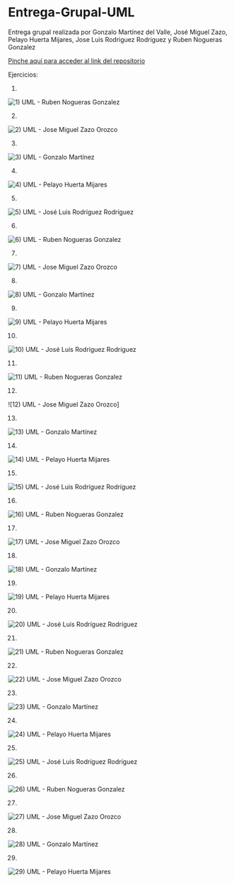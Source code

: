 # Entrega-Grupal-UML

Entrega grupal realizada por Gonzalo Martínez del Valle, José Miguel Zazo, Pelayo Huerta Mijares, Jose Luis Rodriguez Rodriguez y Ruben Nogueras Gonzalez

[Pinche aquí para acceder al link del repositorio](https://github.com/rnoguer22/Entrega-Grupal-UML.git)

Ejercicios:

1)
![1) UML - Ruben Nogueras Gonzalez](https://user-images.githubusercontent.com/91721762/152857412-398b1c72-42cc-4695-abd8-95982eb3902d.png)

2)
![2) UML -  Jose Miguel Zazo Orozco]()

3)
![3) UML - Gonzalo Martínez](https://user-images.githubusercontent.com/91721237/153052368-58d34a8d-c9d4-4e44-b382-13f2c91087e2.png)

4)
![4) UML - Pelayo Huerta Mijares](https://user-images.githubusercontent.com/91721764/153464279-66f31bca-c98d-4590-bb29-db1b64ae4864.png)

5)
![5) UML - José Luis Rodríguez Rodríguez](https://user-images.githubusercontent.com/91721888/152859669-256598d0-5240-4f64-bc41-cbffa3b6a695.png)

6)
![6) UML - Ruben Nogueras Gonzalez](https://user-images.githubusercontent.com/91721762/152857453-832ed0e7-d7ac-4298-a183-381050469050.png)

7)
![7) UML -  Jose Miguel Zazo Orozco](https://user-images.githubusercontent.com/91785177/153481299-9eb8c14d-9eaf-4538-ad2c-f237165e0e26.png)

8)
![8) UML - Gonzalo Martínez](https://user-images.githubusercontent.com/91721237/153052403-a01e08b8-e684-43b0-ac0c-998a3af9fc67.png)

9)
![9) UML - Pelayo Huerta Mijares](https://user-images.githubusercontent.com/91721764/153464481-b882c77b-5008-4846-a693-13dc2290dee2.png)

10)
![10) UML - José Luis Rodríguez Rodríguez](https://user-images.githubusercontent.com/91721888/152859801-a6d16c86-2edb-4af8-9f39-3677611f113f.png)

11)
![11) UML - Ruben Nogueras Gonzalez](https://user-images.githubusercontent.com/91721762/152857505-dca8633b-b729-468b-93bf-28654f7bd07a.png)

12)
![12) UML -  Jose Miguel Zazo Orozco]

13)
![13) UML - Gonzalo Martínez](https://user-images.githubusercontent.com/91721237/153052458-f5c42e5d-d5f7-42fc-9b7b-8c4b9469a807.png)

14)
![14) UML - Pelayo Huerta Mijares](https://user-images.githubusercontent.com/91721764/153464566-aac6407c-8a91-44d5-ada4-6ed22e61b905.png)

15)
![15) UML - José Luis Rodríguez Rodríguez](https://user-images.githubusercontent.com/91721888/152859843-99e2efc0-aace-4a39-8119-dd619ae1bac4.png)

16)
![16) UML - Ruben Nogueras Gonzalez](https://user-images.githubusercontent.com/91721762/152857542-4012c7dc-ace2-428a-a945-2a6c1f732a6f.png)

17)
![17) UML -  Jose Miguel Zazo Orozco](https://user-images.githubusercontent.com/91785177/153486091-858474eb-d430-40bb-a9cb-3747ed3a21f3.png)


18)
![18) UML - Gonzalo Martínez](https://user-images.githubusercontent.com/91721237/153257020-90c0e294-28d5-4745-8b19-95465512d3af.png)

19)
![19) UML - Pelayo Huerta Mijares](https://user-images.githubusercontent.com/91721764/153464622-69e37f7b-d0db-44fb-ab8a-ed5ee1f0eedb.png)

20)
![20) UML - José Luis Rodríguez Rodríguez](https://user-images.githubusercontent.com/91721888/152859880-0123b15a-d5f9-4c3a-9cc0-c9576bd1aa91.png)

21)
![21) UML - Ruben Nogueras Gonzalez](https://user-images.githubusercontent.com/91721762/152857579-97eb824f-9a58-416d-a767-c06223533dbf.png)

22)
![22) UML -  Jose Miguel Zazo Orozco](https://user-images.githubusercontent.com/91785177/153485998-50325ab3-35c9-4bcb-9c2e-512a0c229589.png)

23)
![23) UML - Gonzalo Martínez](https://user-images.githubusercontent.com/91721237/153257053-e249835f-b6b2-42d4-a32e-c6b53ea7c608.png)

24)
![24) UML - Pelayo Huerta Mijares](https://user-images.githubusercontent.com/91721764/153464653-57791279-dbf3-4ec2-b65f-eddfbfdc1167.png)

25)
![25) UML - José Luis Rodríguez Rodríguez](https://user-images.githubusercontent.com/91721888/152859928-5582d630-43ec-42ac-8384-738630c588f3.png)

26)
![26) UML - Ruben Nogueras Gonzalez](https://user-images.githubusercontent.com/91721762/152857612-ecc8a9d5-37b5-41d9-a0d9-3138999c498f.png)

27)
![27) UML -  Jose Miguel Zazo Orozco](https://user-images.githubusercontent.com/91785177/153485461-7f92435c-ad69-4643-9785-acd5d042f422.png)

28)
![28) UML - Gonzalo Martínez](https://user-images.githubusercontent.com/91721237/153257120-eaa30614-5397-4409-aae0-7df053bb6242.png)

29)
![29) UML - Pelayo Huerta Mijares](https://user-images.githubusercontent.com/91721764/153464759-724ef07a-efb2-4aa4-8525-d8b3b30cb0d8.png)



